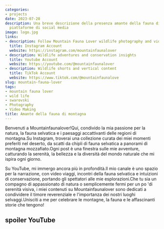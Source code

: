 ```yaml
---
categories:
- projects
date: 2023-07-28
description: Una breve descrizione della presenza amante della fauna di montagna su
  piattaforme di social media
image: logo.jpg
links:
- description: Follow Mountain Fauna Lover wildlife photography and videos
  title: Instagram Account
  website: https://instagram.com/mountainfaunalover
- description: Wildlife adventures and conservation insights
  title: Youtube Account
  website: https://youtube.com/@mountainfaunalover
- description: Wildlife shorts and vertical content
  title: TikTok Account
  website: https://www.tiktok.com/@mountainfaunalove
slug: mountain-fauna-lover
tags:
- mountain fauna lover
- wild life
- swarovski
- Photography
- Video Making
title: Amante della fauna di montagna
---
```


Benvenuti a Mountainfaunalover!Qui, condivido la mia passione per la natura, la fauna selvatica e i paesaggi accattivanti delle regioni di montagna.Su Instagram, troverai una collezione curata dei miei momenti preferiti nel deserto, da scatti da chipli di fauna selvatica a panorami di montagna mozzafiato.Ogni post è una finestra sulle mie avventure, catturando la serenità, la bellezza e la diversità del mondo naturale che mi ispira ogni giorno.

Su YouTube, mi immergo ancora più in profondità.Il mio canale è uno spazio per la narrazione, con video viaggi, incontri della fauna selvatica e intuizioni di conservazione, portando gli spettatori alle mie esplorazioni.Che tu sia un compagno di appassionato di natura o semplicemente fermi per un po 'di serenità visiva, i miei contenuti su Mountainfaunalover sono dedicati a condividere il timore reverenziale e l'importanza dei nostri luoghi selvaggi.Unisciti a me per celebrare le montagne, la fauna e le affascinanti storie che tengono!

## spoiler YouTube

